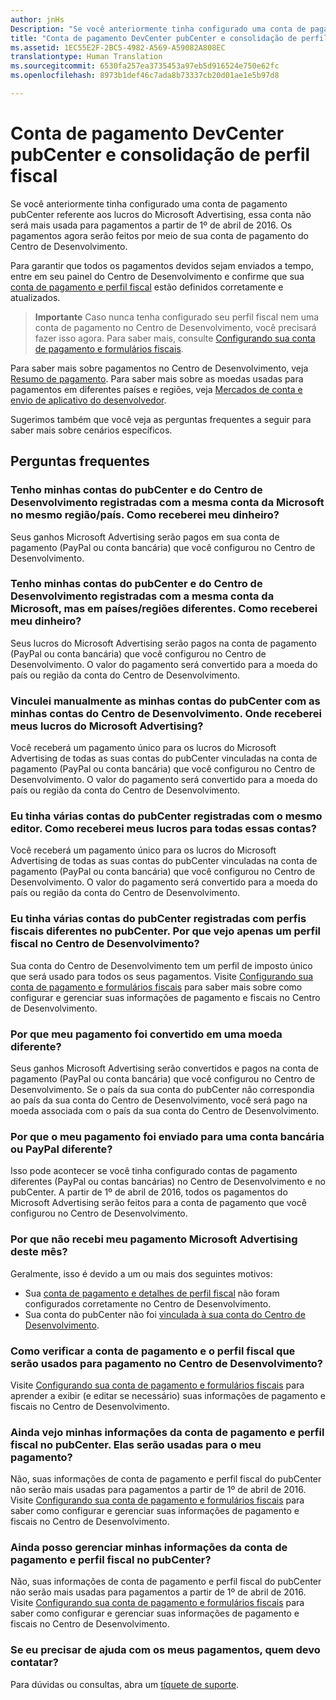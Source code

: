 ```yaml
---
author: jnHs
Description: "Se você anteriormente tinha configurado uma conta de pagamento pubCenter referente aos lucros do Microsoft Advertising, essa conta não será mais usada para pagamentos a partir de 1º de abril de 2016. Seus pagamentos agora serão feitos por meio de sua conta de pagamento do Centro de Desenvolvimento."
title: "Conta de pagamento DevCenter pubCenter e consolidação de perfil fiscal"
ms.assetid: 1EC55E2F-2BC5-4982-A569-A59082A808EC
translationtype: Human Translation
ms.sourcegitcommit: 6530fa257ea3735453a97eb5d916524e750e62fc
ms.openlocfilehash: 8973b1def46c7ada8b73337cb20d01ae1e5b97d8

---
```


# Conta de pagamento DevCenter pubCenter e consolidação de perfil fiscal


Se você anteriormente tinha configurado uma conta de pagamento pubCenter referente aos lucros do Microsoft Advertising, essa conta não será mais usada para pagamentos a partir de 1º de abril de 2016. Os pagamentos agora serão feitos por meio de sua conta de pagamento do Centro de Desenvolvimento.

Para garantir que todos os pagamentos devidos sejam enviados a tempo, entre em seu painel do Centro de Desenvolvimento e confirme que sua [conta de pagamento e perfil fiscal](setting-up-your-payout-account-and-tax-forms.md) estão definidos corretamente e atualizados.

> **Importante**  Caso nunca tenha configurado seu perfil fiscal nem uma conta de pagamento no Centro de Desenvolvimento, você precisará fazer isso agora. Para saber mais, consulte [Configurando sua conta de pagamento e formulários fiscais](setting-up-your-payout-account-and-tax-forms.md).

Para saber mais sobre pagamentos no Centro de Desenvolvimento, veja [Resumo de pagamento](payout-summary.md). Para saber mais sobre as moedas usadas para pagamentos em diferentes países e regiões, veja [Mercados de conta e envio de aplicativo do desenvolvedor](account-types-locations-and-fees.md#account_markets).

Sugerimos também que você veja as perguntas frequentes a seguir para saber mais sobre cenários específicos.

## Perguntas frequentes

### Tenho minhas contas do pubCenter e do Centro de Desenvolvimento registradas com a mesma conta da Microsoft no mesmo região/país. Como receberei meu dinheiro?

Seus ganhos Microsoft Advertising serão pagos em sua conta de pagamento (PayPal ou conta bancária) que você configurou no Centro de Desenvolvimento.

### Tenho minhas contas do pubCenter e do Centro de Desenvolvimento registradas com a mesma conta da Microsoft, mas em países/regiões diferentes. Como receberei meu dinheiro?

Seus lucros do Microsoft Advertising serão pagos na conta de pagamento (PayPal ou conta bancária) que você configurou no Centro de Desenvolvimento. O valor do pagamento será convertido para a moeda do país ou região da conta do Centro de Desenvolvimento.

### Vinculei manualmente as minhas contas do pubCenter com as minhas contas do Centro de Desenvolvimento. Onde receberei meus lucros do Microsoft Advertising?

Você receberá um pagamento único para os lucros do Microsoft Advertising de todas as suas contas do pubCenter vinculadas na conta de pagamento (PayPal ou conta bancária) que você configurou no Centro de Desenvolvimento. O valor do pagamento será convertido para a moeda do país ou região da conta do Centro de Desenvolvimento.

### Eu tinha várias contas do pubCenter registradas com o mesmo editor. Como receberei meus lucros para todas essas contas?

Você receberá um pagamento único para os lucros do Microsoft Advertising de todas as suas contas do pubCenter vinculadas na conta de pagamento (PayPal ou conta bancária) que você configurou no Centro de Desenvolvimento. O valor do pagamento será convertido para a moeda do país ou região da conta do Centro de Desenvolvimento.

### Eu tinha várias contas do pubCenter registradas com perfis fiscais diferentes no pubCenter. Por que vejo apenas um perfil fiscal no Centro de Desenvolvimento?

Sua conta do Centro de Desenvolvimento tem um perfil de imposto único que será usado para todos os seus pagamentos. Visite [Configurando sua conta de pagamento e formulários fiscais](setting-up-your-payout-account-and-tax-forms.md) para saber mais sobre como configurar e gerenciar suas informações de pagamento e fiscais no Centro de Desenvolvimento.

### Por que meu pagamento foi convertido em uma moeda diferente?

Seus ganhos Microsoft Advertising serão convertidos e pagos na conta de pagamento (PayPal ou conta bancária) que você configurou no Centro de Desenvolvimento. Se o país da sua conta do pubCenter não correspondia ao país da sua conta do Centro de Desenvolvimento, você será pago na moeda associada com o país da sua conta do Centro de Desenvolvimento.

### Por que o meu pagamento foi enviado para uma conta bancária ou PayPal diferente?

Isso pode acontecer se você tinha configurado contas de pagamento diferentes (PayPal ou contas bancárias) no Centro de Desenvolvimento e no pubCenter. A partir de 1º de abril de 2016, todos os pagamentos do Microsoft Advertising serão feitos para a conta de pagamento que você configurou no Centro de Desenvolvimento.

### Por que não recebi meu pagamento Microsoft Advertising deste mês?

Geralmente, isso é devido a um ou mais dos seguintes motivos:

-   Sua [conta de pagamento e detalhes de perfil fiscal](setting-up-your-payout-account-and-tax-forms.md) não foram configurados corretamente no Centro de Desenvolvimento.
-   Sua conta do pubCenter não foi [vinculada à sua conta do Centro de Desenvolvimento](pubcenter-dev-center-integration.md).

### Como verificar a conta de pagamento e o perfil fiscal que serão usados para pagamento no Centro de Desenvolvimento?

Visite [Configurando sua conta de pagamento e formulários fiscais](setting-up-your-payout-account-and-tax-forms.md) para aprender a exibir (e editar se necessário) suas informações de pagamento e fiscais no Centro de Desenvolvimento.

### Ainda vejo minhas informações da conta de pagamento e perfil fiscal no pubCenter. Elas serão usadas para o meu pagamento?

Não, suas informações de conta de pagamento e perfil fiscal do pubCenter não serão mais usadas para pagamentos a partir de 1º de abril de 2016. Visite [Configurando sua conta de pagamento e formulários fiscais](setting-up-your-payout-account-and-tax-forms.md) para saber como configurar e gerenciar suas informações de pagamento e fiscais no Centro de Desenvolvimento.

### Ainda posso gerenciar minhas informações da conta de pagamento e perfil fiscal no pubCenter?

Não, suas informações de conta de pagamento e perfil fiscal do pubCenter não serão mais usadas para pagamentos a partir de 1º de abril de 2016. Visite [Configurando sua conta de pagamento e formulários fiscais](setting-up-your-payout-account-and-tax-forms.md) para saber como configurar e gerenciar suas informações de pagamento e fiscais no Centro de Desenvolvimento.

### Se eu precisar de ajuda com os meus pagamentos, quem devo contatar?

Para dúvidas ou consultas, abra um [tíquete de suporte](http://go.microsoft.com/fwlink/p/?LinkId=733342).

 

 







<!--HONumber=Jun16_HO4-->


